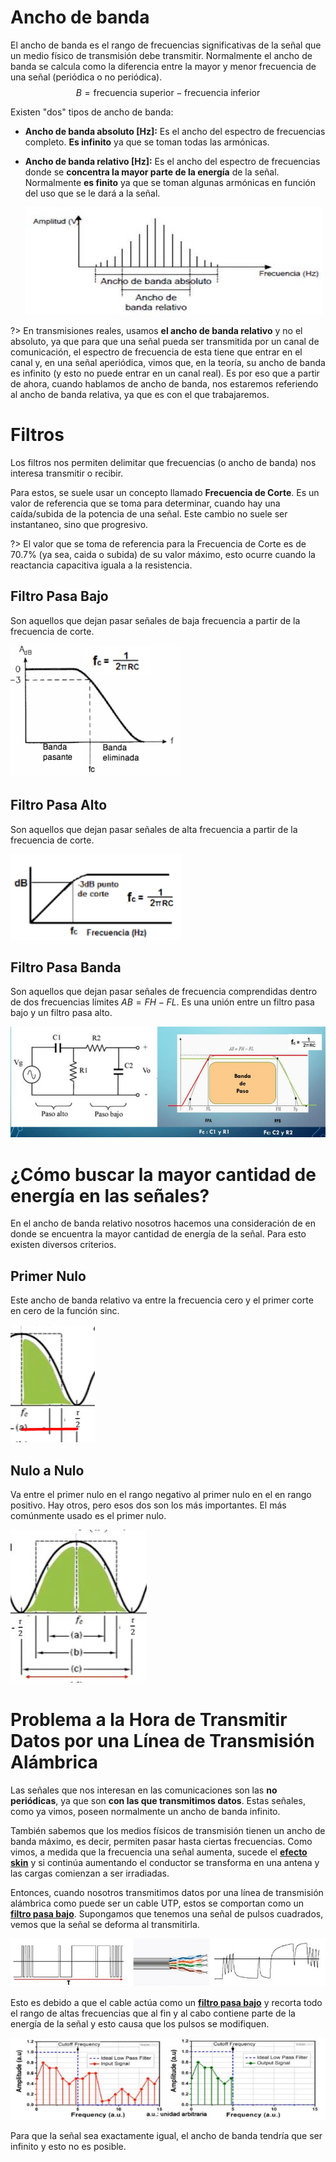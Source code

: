 # Ancho de banda

El ancho de banda es el rango de frecuencias significativas de la señal que un
medio físico de transmisión debe transmitir. Normalmente el ancho de banda se calcula como la diferencia entre la mayor y menor frecuencia de una señal (periódica o no periódica). $$B = \text{frecuencia superior} - \text{frecuencia inferior}$$

Existen "dos" tipos de ancho de banda:

- **Ancho de banda absoluto [Hz]:**
Es el ancho del espectro de frecuencias completo. **Es infinito** ya que se toman todas las armónicas.

- **Ancho de banda relativo [Hz]:**
Es el ancho del espectro de frecuencias donde se **concentra la mayor parte de la energía** de la señal. Normalmente **es finito** ya que se toman algunas armónicas en función del uso que se le dará a la señal.

    ![ancho_banda_relativo](assets/ancho_banda_relativo.png)

?>  En transmisiones reales, usamos **el ancho de banda relativo** y no el absoluto, ya que para que una señal pueda ser transmitida por un canal de comunicación, el espectro de frecuencia de esta tiene que entrar en el canal y, en una señal aperiódica, vimos que, en la teoría, su ancho de banda es infinito (y esto no puede entrar en un canal real). Es por eso que a partir de ahora, cuando hablamos de ancho de banda, nos estaremos referiendo al ancho de banda relativa, ya que es con el que trabajaremos.

# Filtros

Los filtros nos permiten delimitar que frecuencias (o ancho de banda) nos interesa transmitir o recibir.

Para estos, se suele usar un concepto llamado **Frecuencia de Corte**. Es un valor de referencia que se toma para determinar, cuando hay una caída/subida de la potencia de una señal. Este cambio no suele ser instantaneo, sino que progresivo.

?> El valor que se toma de referencia para la Frecuencia de Corte es de 70.7% (ya sea, caida o subida) de su valor máximo, esto ocurre cuando la reactancia capacitiva iguala a la resistencia.

## Filtro Pasa Bajo

Son aquellos que dejan pasar señales de baja frecuencia a partir de la frecuencia de corte.

![filtro_pasa_baja](assets/filtro_pasa_baja.png)

## Filtro Pasa Alto

Son aquellos que dejan pasar señales de alta frecuencia a partir de la frecuencia de corte.

![filtro_pasa_alto](assets/filtro_pasa_alto.png)

## Filtro Pasa Banda

Son aquellos que dejan pasar señales de frecuencia comprendidas dentro de dos frecuencias límites $AB = FH - FL$. Es una unión entre un filtro pasa bajo y un filtro pasa alto.

![filtro_pasa_banda](assets/filtro_pasa_banda.png)

# ¿Cómo buscar la mayor cantidad de energía en las señales?

En el ancho de banda relativo nosotros hacemos una consideración de en donde se encuentra la mayor cantidad de energía de la señal. Para esto existen diversos criterios.

## Primer Nulo

Este ancho de banda relativo va entre la frecuencia cero y el primer corte en cero de la función sinc.

![primer_nulo](assets/primer_nulo.png)

## Nulo a Nulo

Va entre el primer nulo en el rango negativo al primer nulo en el en rango positivo. Hay otros, pero esos dos son los más importantes. El más comúnmente usado es el primer nulo.

![nulo_nulo](assets/nulo_nulo.png)

# Problema a la Hora de Transmitir Datos por una Línea de Transmisión Alámbrica

Las señales que nos interesan en las comunicaciones son las **no periódicas**, ya que son **con las que transmitimos datos**. Estas señales, como ya vimos, poseen normalmente un ancho de banda infinito.

También sabemos que los medios físicos de transmisión tienen un ancho de banda máximo, es decir, permiten pasar hasta ciertas frecuencias. Como vimos, a medida que la frecuencia una señal aumenta, sucede el **[efecto skin](fisica_de_las_comunicaciones/efecto_skin)** y si continúa aumentando el conductor se transforma en una antena y las cargas comienzan a ser irradiadas.

Entonces, cuando nosotros transmitimos datos por una línea de transmisión alámbrica como puede ser un cable UTP, estos se comportan como un **[filtro pasa bajo]()**. Supongamos que tenemos una señal de pulsos cuadrados, vemos que la señal se deforma al transmitirla.

![ej_filtro_utp](assets/ej_filtro_utp.png)


Esto es debido a que el cable actúa como un **[filtro pasa bajo]()** y recorta todo el rango de altas frecuencias que al fin y al cabo contiene parte de la energía de la señal y esto causa que los pulsos se modifiquen.

![ej_filtro_problema](assets/ej_filtro_problema.png)

Para que la señal sea exactamente igual, el ancho de banda tendría que ser infinito y esto no es posible.